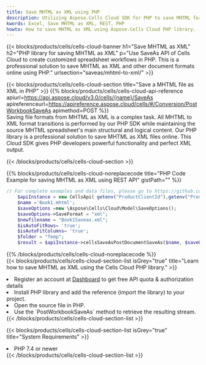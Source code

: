 ```yaml
---
title: Save MHTML as XML using PHP 
description: Utilizing Aspose.Cells Cloud SDK for PHP to save MHTML format file as XML format file. 
kwords: Excel, Save MHTML as XML, REST, PHP
howto: How to save MHTML as XML using Aspose.Cells Cloud PHP library.
---
```



{{< blocks/products/cells/cells-cloud-banner h1="Save MHTML as XML" h2="PHP library for saving MHTML as XML" p="Use SaveAs API of Cells Cloud to create customized spreadsheet workflows in PHP. This is a professional solution to save MHTML as XML and other document formats online using PHP." urlsection="saveas/mhtml-to-xml/" >}}

{{< blocks/products/cells/cells-cloud-section  title="Save a MHTML file as XML in PHP" >}}
{{% blocks/products/cells/cells-cloud-api-reference  apiurl=https://api.aspose.cloud/v3.0/cells/{name}/SaveAs  apireferenceurl=https://apireference.aspose.cloud/cells/#/Conversion/PostWorkbookSaveAs  apimethod=POST %}}
<br/>
Saving file formats from MHTML as XML is a complex task. All MHTML to XML format transitions is performed by our PHP SDK while maintaining the source MHTML spreadsheet's main structural and logical content. Our PHP library is a professional solution to save MHTML as XML files online. This Cloud SDK gives PHP developers powerful functionality and perfect XML output.

{{< /blocks/products/cells/cells-cloud-section >}}

{{% blocks/products/cells/cells-cloud-noreplacecode title="PHP Code Example for saving MHTML as XML using REST API" gistPath="" %}}
  
```php
// For complete examples and data files, please go to https://github.com/aspose-cells-cloud/aspose-cells-cloud-php/
    $apiInstance = new CellsApi( getenv("ProductClientId"),getenv("ProductClientSecret") );
    $name ='Book1.mhtml';
    $saveOptions =new \Aspose\Cells\Cloud\Model\SaveOptions();
    $saveOptions->SaveFormat = "xml";
    $newfilename = "Book1Saveas.xml";
    $isAutoFitRows= 'true';
    $isAutoFitColumns= 'true';
    $folder = "Temp";
    $result = $apiInstance->cellsSaveAsPostDocumentSaveAs($name, $saveOptions, $newfilename,$isAutoFitRows, $isAutoFitColumns, $folder);
```
  
{{% /blocks/products/cells/cells-cloud-noreplacecode  %}}
<br/>
{{< blocks/products/cells/cells-cloud-section-list isGrey="true"  title="Learn how to save MHTML as XML using the Cells Cloud PHP library." >}}
<li>Register an account at <a href="https://dashboard.aspose.cloud/">Dashboard</a> to get free API quota & authorization details</li>
<li>Install PHP library and add the reference (import the library) to your project.</li>
<li>Open the source file in PHP.</li>
<li>Use the `PostWorkbookSaveAs` method to retrieve the resulting stream.</li>
{{< /blocks/products/cells/cells-cloud-section-list >}}

{{< blocks/products/cells/cells-cloud-section-list isGrey="true"  title="System Requirements" >}}
<li>PHP 7.4 or newer</li>
{{< /blocks/products/cells/cells-cloud-section-list >}}
